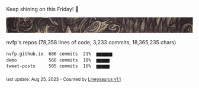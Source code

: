 Keep shining on this Friday! 🌷

![banner](https://github.com/nvfp/nvfp/raw/main/assets/banner.jpg)

nvfp's repos (78,358 lines of code, 3,233 commits, 18,365,235 chars)

```txt
nvfp.github.io  686 commits  21%  ▆▆▆▆▆▆
demo            568 commits  18%  ▆▆▆▆▆
tweet-posts     505 commits  16%  ▆▆▆▆▆
```

<sub>last update: Aug 25, 2023 - Counted by [Lineosaurus v1.1](https://github.com/Lineosaurus/Lineosaurus)</sub>